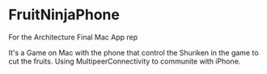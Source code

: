 # FruitNinjaPhone
For the Architecture Final Mac App rep

It's a Game on Mac with the phone that control the Shuriken in the game to cut the fruits.
Using MultipeerConnectivity to communite with iPhone.
